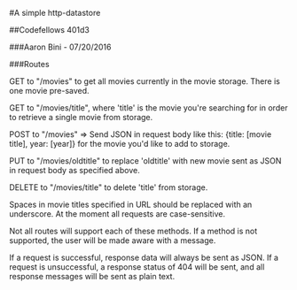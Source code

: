 #A simple http-datastore

##Codefellows 401d3

###Aaron Bini - 07/20/2016

###Routes

GET to "/movies" to get all movies currently in the movie storage. There is one movie pre-saved.

GET to "/movies/title", where 'title' is the movie you're searching for in order to retrieve a single movie from storage.

POST to "/movies" => Send JSON in request body like this: {title: [movie title], year: [year]} for the movie you'd like to add to storage.

PUT to "/movies/oldtitle" to replace 'oldtitle' with new movie sent as JSON in request body as specified above.

DELETE to "/movies/title" to delete 'title' from storage.

Spaces in movie titles specified in URL should be replaced with an underscore. At the moment all requests are case-sensitive.


Not all routes will support each of these methods. If a method is not supported, the user will be made aware with a message.

If a request is successful, response data will always be sent as JSON. If a request is unsuccessful, a response status of 404 will be sent, and all response messages will be sent as plain text.
